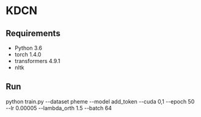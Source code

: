 # KDCN

## Requirements
- Python 3.6
- torch 1.4.0
- transformers 4.9.1
- nltk


## Run
python train.py --dataset pheme --model add_token --cuda 0,1 --epoch 50 --lr 0.00005 --lambda_orth 1.5 --batch 64

